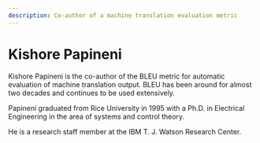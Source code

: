 ```yaml
---
description: Co-author of a machine translation evaluation metric
---
```

# Kishore Papineni
Kishore Papineni is the co-author of the BLEU metric for automatic evaluation of machine translation output. 
BLEU has been around for almost two decades and continues to be used extensively. 

Papineni graduated from Rice University in 1995 with a Ph.D. in Electrical Engineering in the area of systems and control theory.

He is a research staff member at the IBM T. J. Watson Research Center. 
